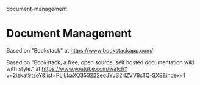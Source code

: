 document-management
# Document Management

Based on "Bookstack" at https://www.bookstackapp.com/

Based on "Bookstack, a free, open source, self hosted documentation wiki with style." at https://www.youtube.com/watch?v=2izkat9tzoY&list=PLjLkaXQ353222eoJYJS2rIZVV8sTQ-SXS&index=1
